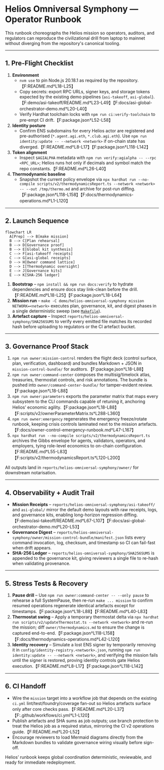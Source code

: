 # Helios Omniversal Symphony — Operator Runbook

This runbook choreographs the Helios mission so operators, auditors, and regulators can reproduce the civilizational drill from laptop to mainnet without diverging from the repository's canonical tooling.

---

## 1. Pre-Flight Checklist

1. **Environment**
   - `nvm use` to pin Node.js 20.18.1 as required by the repository.【F:README.md†L18-L25】
   - Copy secrets: export RPC URLs, signer keys, and storage tokens expected by the existing demo pipelines (`asi-takeoff`, `asi-global`).【F:demo/asi-takeoff/README.md†L23-L49】【F:docs/asi-global-orchestrator-demo.md†L20-L40】
   - Verify Hardhat toolchain locks with `npm run ci:verify-toolchain` to pre-empt CI drift.【F:package.json†L52-L58】
2. **Identity posture**
   - Confirm ENS subdomains for every Helios actor are registered and pre-authorised (`*.agent.agi.eth`, `*.club.agi.eth`). Use `npm run identity:update -- --network <network>` if on-chain state has diverged.【F:README.md†L8-L17】【F:package.json†L118-L142】
3. **Token alignment**
   - Inspect `$AGIALPHA` metadata with `npm run verify:agialpha -- --rpc <RPC_URL>`; Helios runs hot only if decimals and symbol match the repo constants.【F:README.md†L26-L40】
4. **Thermodynamic baseline**
   - Snapshot the current policy envelope via `npx hardhat run --no-compile scripts/v2/thermodynamicsReport.ts --network <network> -- --out /tmp/thermo.md` and archive for post-run diffing.【F:package.json†L118-L158】【F:docs/thermodynamics-operations.md†L1-L120】

---

## 2. Launch Sequence

```mermaid
flowchart LR
  A[Prep] --> B[make mission]
  B --> C[Plan rehearsal]
  B --> D[Governance proof]
  B --> E[Global kit synthesis]
  C --> F[asi-takeoff receipts]
  C --> G[asi-global receipts]
  D --> H[Owner command lattice]
  D --> I[Thermodynamic oversight]
  E --> J[Governance kits]
  E --> K[SHA-256 ledger]
```

1. **Bootstrap** – `npm install && npm run docs:verify` to hydrate dependencies and ensure docs stay link-clean before the drill.【F:README.md†L18-L25】【F:package.json†L18-L64】
2. **Mission run** – `make -C demo/helios-omniversal-symphony mission NETWORK=<network>` executes plan, governance, kit, and digest phases in a single deterministic sweep (see [`Makefile`](./Makefile)).
3. **Artefact capture** – Inspect `reports/helios-omniversal-symphony/SHA256SUMS` to verify every emitted file matches its recorded hash before uploading to regulators or the CI artefact bucket.

---

## 3. Governance Proof Stack

1. `npm run owner:mission-control` renders the flight deck (control surface, plan, verification, dashboard) and bundles Markdown + JSON in `mission-control-bundle/` for auditors.【F:package.json†L18-L88】
2. `npm run owner:command-center` composes the multisig/timelock atlas, treasuries, thermostat controls, and risk annotations. The bundle is pushed into `owner/command-center-bundle/` for tamper-evident review.【F:package.json†L18-L88】
3. `npm run owner:parameters` exports the parameter matrix that maps every subsystem to the CLI commands capable of retuning it, anchoring Helios’ economic agility.【F:package.json†L18-L88】【F:scripts/v2/ownerParameterMatrix.ts†L288-L360】
4. `npm run owner:emergency` regenerates the emergency freeze/rotate runbook, keeping crisis controls laminated next to the mission artefacts.【F:docs/owner-control-emergency-runbook.md†L47-L167】
5. `npx hardhat run --no-compile scripts/v2/thermodynamicsReport.ts` archives the Gibbs envelope for agents, validators, operators, and employers, tying role-level economics to on-chain configuration.【F:README.md†L55-L83】【F:scripts/v2/thermodynamicsReport.ts†L120-L200】

All outputs land in `reports/helios-omniversal-symphony/owner/` for downstream notarisation.

---

## 4. Observability + Audit Trail

- **Mission Receipts** – `reports/helios-omniversal-symphony/asi-takeoff/` and `asi-global/` mirror the default demo layouts with raw receipts, logs, and governance kits, enabling long-horizon regression diffing.【F:demo/asi-takeoff/README.md†L67-L107】【F:docs/asi-global-orchestrator-demo.md†L20-L53】
- **Governance Digest** – `reports/helios-omniversal-symphony/owner/mission-control-bundle/manifest.json` lists every command invocation, log, checksum, and timestamp so CI can fail-fast when drift appears.
- **SHA-256 Ledger** – `reports/helios-omniversal-symphony/SHA256SUMS` is appended to the governance kit, giving reviewers a single file to re-hash when validating provenance.

---

## 5. Stress Tests & Recovery

1. **Pause drill** – Use `npm run owner:command-center -- --only pause` to rehearse a full SystemPause, then re-run `make ... mission` to confirm resumed operations regenerate identical artefacts except for timestamps.【F:package.json†L18-L88】【F:README.md†L40-L83】
2. **Thermostat swing** – Apply a temporary thermostat delta via `npx hardhat run scripts/v2/updateThermostat.ts --network <network>` and re-run the mission; diff `owner/thermodynamics.md` to ensure the change is captured end-to-end.【F:package.json†L118-L158】【F:docs/thermodynamics-operations.md†L42-L120】
3. **Identity recovery** – Simulate a lost ENS signer by temporarily removing it in `config/identity-registry.<network>.json`, running `npm run identity:update -- --network <network>`, and verifying the mission fails until the signer is restored, proving identity controls gate Helios execution.【F:README.md†L8-L17】【F:package.json†L118-L142】

---

## 6. CI Handoff

- Wire the `mission` target into a workflow job that depends on the existing `ci.yml` lint/test/foundry/coverage fan-out so Helios artefacts surface only after core checks pass.【F:README.md†L20-L37】【F:.github/workflows/ci.yml†L1-L120】
- Publish artefacts and SHA sums as job outputs; use branch protection to treat the Helios job as a required status, mirroring the CI v2 operations guide.【F:README.md†L20-L52】
- Encourage reviewers to load Mermaid diagrams directly from the Markdown bundles to validate governance wiring visually before sign-off.

Helios’ runbook keeps global coordination deterministic, reviewable, and ready for immediate redeployment.
